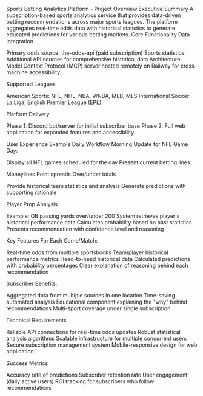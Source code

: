 Sports Betting Analytics Platform - Project Overview
Executive Summary
A subscription-based sports analytics service that provides data-driven betting recommendations across major sports leagues. The platform aggregates real-time odds data with historical statistics to generate educated predictions for various betting markets.
Core Functionality
Data Integration

Primary odds source: the-odds-api (paid subscription)
Sports statistics: Additional API sources for comprehensive historical data
Architecture: Model Context Protocol (MCP) server hosted remotely on Railway for cross-machine accessibility

Supported Leagues

American Sports: NFL, NHL, NBA, WNBA, MLB, MLS
International Soccer: La Liga, English Premier League (EPL)

Platform Delivery

Phase 1: Discord bot/server for initial subscriber base
Phase 2: Full web application for expanded features and accessibility

User Experience Example
Daily Workflow
Morning Update for NFL Game Day:

Display all NFL games scheduled for the day
Present current betting lines:

Moneylines
Point spreads
Over/under totals


Provide historical team statistics and analysis
Generate predictions with supporting rationale

Player Prop Analysis

Example: QB passing yards over/under 200
System retrieves player's historical performance data
Calculates probability based on past statistics
Presents recommendation with confidence level and reasoning

Key Features
For Each Game/Match:

Real-time odds from multiple sportsbooks
Team/player historical performance metrics
Head-to-head historical data
Calculated predictions with probability percentages
Clear explanation of reasoning behind each recommendation

Subscriber Benefits:

Aggregated data from multiple sources in one location
Time-saving automated analysis
Educational component explaining the "why" behind recommendations
Multi-sport coverage under single subscription

Technical Requirements

Reliable API connections for real-time odds updates
Robust statistical analysis algorithms
Scalable infrastructure for multiple concurrent users
Secure subscription management system
Mobile-responsive design for web application

Success Metrics

Accuracy rate of predictions
Subscriber retention rate
User engagement (daily active users)
ROI tracking for subscribers who follow recommendations 